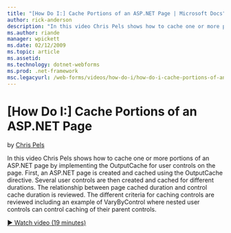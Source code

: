 ```yaml
---
title: "[How Do I:] Cache Portions of an ASP.NET Page | Microsoft Docs"
author: rick-anderson
description: "In this video Chris Pels shows how to cache one or more portions of an ASP.NET page by implementing the OutputCache for user controls on the page. First, an..."
ms.author: riande
manager: wpickett
ms.date: 02/12/2009
ms.topic: article
ms.assetid: 
ms.technology: dotnet-webforms
ms.prod: .net-framework
msc.legacyurl: /web-forms/videos/how-do-i/how-do-i-cache-portions-of-an-aspnet-page
---
```

[How Do I:] Cache Portions of an ASP.NET Page
====================
by [Chris Pels](https://twitter.com/chrispels)

In this video Chris Pels shows how to cache one or more portions of an ASP.NET page by implementing the OutputCache for user controls on the page. First, an ASP.NET page is created and cached using the OutputCache directive. Several user controls are then created and cached for different durations. The relationship between page cached duration and control cache duration is reviewed. The different criteria for caching controls are reviewed including an example of VaryByControl where nested user controls can control caching of their parent controls.

[&#9654; Watch video (19 minutes)](https://channel9.msdn.com/Blogs/ASP-NET-Site-Videos/how-do-i-cache-portions-of-an-aspnet-page)